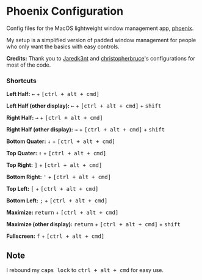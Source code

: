 # Phoenix Configuration
Config files for the MacOS lightweight window management app, [phoenix](https://github.com/kasper/phoenix).

My setup is a simplified version of padded window management for people who only want the basics with easy controls.


**Credits:**
Thank you to [Jaredk3nt](https://github.com/Jaredk3nt/phoenix-padding) and [christopherbruce](https://github.com/christopherbruce/phoenix-padding)'s configurations for most of the code.


### Shortcuts

**Left Half:**
<kbd>&larr;</kbd> + <kbd>[ctrl + alt + cmd]</kbd>

**Left Half (other display):**
<kbd>&larr;</kbd> + <kbd>[ctrl + alt + cmd]</kbd> + <kbd>shift</kbd>

**Right Half:**
<kbd>&rarr;</kbd> + <kbd>[ctrl + alt + cmd]</kbd>

**Right Half (other display):**
<kbd>&rarr;</kbd> + <kbd>[ctrl + alt + cmd]</kbd> + <kbd>shift</kbd>

**Bottom Quater:**
<kbd>&darr;</kbd> + <kbd>[ctrl + alt + cmd]</kbd>

**Top Quater:**
<kbd>&uarr;</kbd> + <kbd>[ctrl + alt + cmd]</kbd>

**Top Right:**
<kbd>]</kbd> + <kbd>[ctrl + alt + cmd]</kbd>

**Bottom Right:**
<kbd>'</kbd> + <kbd>[ctrl + alt + cmd]</kbd>

**Top Left:**
<kbd>[</kbd> + <kbd>[ctrl + alt + cmd]</kbd>

**Bottom Left:**
<kbd>;</kbd> + <kbd>[ctrl + alt + cmd]</kbd>

**Maximize:**
<kbd>return</kbd> + <kbd>[ctrl + alt + cmd]</kbd>

**Maximize (other display):**
<kbd>return</kbd> + <kbd>[ctrl + alt + cmd]</kbd> + <kbd>shift</kbd>

**Fullscreen:**
<kbd>f</kbd> + <kbd>[ctrl + alt + cmd]</kbd>


## Note
I rebound my <kbd>caps lock</kbd> to <kbd>ctrl + alt + cmd</kbd> for easy use.
